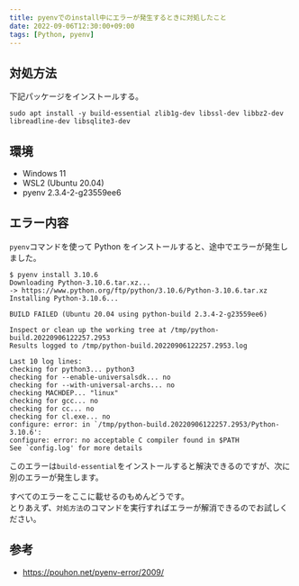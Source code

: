 ```yaml
---
title: pyenvでのinstall中にエラーが発生するときに対処したこと
date: 2022-09-06T12:30:00+09:00
tags: [Python, pyenv]
---
```


## 対処方法

下記パッケージをインストールする。

```
sudo apt install -y build-essential zlib1g-dev libssl-dev libbz2-dev libreadline-dev libsqlite3-dev
```

## 環境

- Windows 11
- WSL2 (Ubuntu 20.04)
- pyenv 2.3.4-2-g23559ee6

## エラー内容

`pyenv`コマンドを使って Python をインストールすると、途中でエラーが発生しました。

```
$ pyenv install 3.10.6
Downloading Python-3.10.6.tar.xz...
-> https://www.python.org/ftp/python/3.10.6/Python-3.10.6.tar.xz
Installing Python-3.10.6...

BUILD FAILED (Ubuntu 20.04 using python-build 2.3.4-2-g23559ee6)

Inspect or clean up the working tree at /tmp/python-build.20220906122257.2953
Results logged to /tmp/python-build.20220906122257.2953.log

Last 10 log lines:
checking for python3... python3
checking for --enable-universalsdk... no
checking for --with-universal-archs... no
checking MACHDEP... "linux"
checking for gcc... no
checking for cc... no
checking for cl.exe... no
configure: error: in `/tmp/python-build.20220906122257.2953/Python-3.10.6':
configure: error: no acceptable C compiler found in $PATH
See `config.log' for more details
```

このエラーは`build-essential`をインストールすると解決できるのですが、次に別のエラーが発生します。

すべてのエラーをここに載せるのもめんどうです。  
とりあえず、`対処方法`のコマンドを実行すればエラーが解消できるのでお試しください。

## 参考

- https://pouhon.net/pyenv-error/2009/
